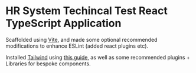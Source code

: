 # HR System Techincal Test React TypeScript Application

Scaffolded using [Vite](https://vitejs.dev/), and made some optional recommended modifications to enhance ESLint (added react plugins etc).

Installed [Tailwind](https://tailwindcss.com/) using [this guide](https://tailwindcss.com/docs/guides/vite), as well as some recommended plugins + Libraries for bespoke components.
